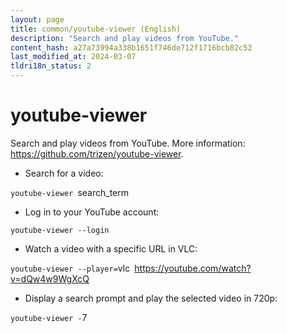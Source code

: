 ```yaml
---
layout: page
title: common/youtube-viewer (English)
description: "Search and play videos from YouTube."
content_hash: a27a73994a338b1651f746de712f1716bcb82c52
last_modified_at: 2024-03-07
tldri18n_status: 2
---
```

# youtube-viewer

Search and play videos from YouTube.
More information: <https://github.com/trizen/youtube-viewer>.

- Search for a video:

`youtube-viewer `<span class="tldr-var badge badge-pill bg-dark-lm bg-white-dm text-white-lm text-dark-dm font-weight-bold">search_term</span>

- Log in to your YouTube account:

`youtube-viewer --login`

- Watch a video with a specific URL in VLC:

`youtube-viewer --player=`<span class="tldr-var badge badge-pill bg-dark-lm bg-white-dm text-white-lm text-dark-dm font-weight-bold">vlc</span>` `<span class="tldr-var badge badge-pill bg-dark-lm bg-white-dm text-white-lm text-dark-dm font-weight-bold">https://youtube.com/watch?v=dQw4w9WgXcQ</span>

- Display a search prompt and play the selected video in 720p:

`youtube-viewer -`<span class="tldr-var badge badge-pill bg-dark-lm bg-white-dm text-white-lm text-dark-dm font-weight-bold">7</span>
